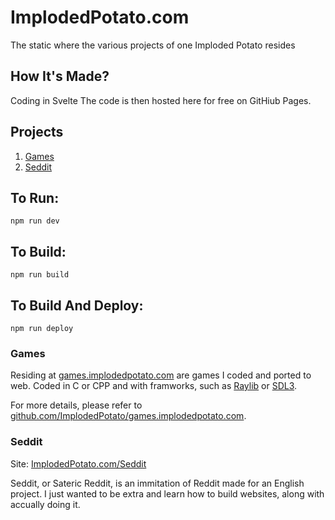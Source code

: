 # ImplodedPotato.com

The static where the various projects of one Imploded Potato resides

## How It's Made? 

Coding in Svelte
The code is then hosted here for free on GitHiub Pages.

## Projects

1. [Games](#games)
2. [Seddit](#seddit)

## To Run:

``` Shell
npm run dev
```

## To Build:

``` Shell
npm run build
```

## To Build And Deploy:

``` Shell
npm run deploy
```


### Games

Residing at [games.implodedpotato.com](https://games.implodedpotato.com/) are games I coded and ported to web. 
Coded in C or CPP and with framworks, such as [Raylib](raylib.com) or [SDL3](https://www.libsdl.org/). 

For more details, please refer to [github.com/ImplodedPotato/games.implodedpotato.com](https://github.com/ImplodedPotato/games.implodedpotato.com). 

### Seddit

Site: [ImplodedPotato.com/Seddit](https://implodedpotato.com/seddit/)

Seddit, or Sateric Reddit, is an immitation of Reddit made for an English project.
I just wanted to be extra and learn how to build websites, along with accually doing it. 
